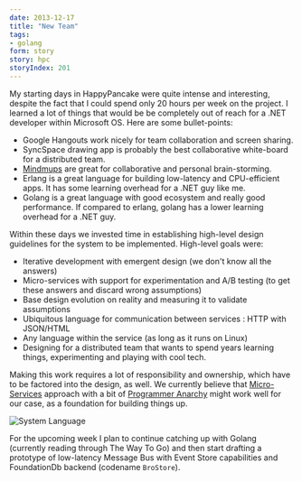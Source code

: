 ```yaml
---
date: 2013-12-17
title: "New Team"
tags:
- golang
form: story
story: hpc
storyIndex: 201
---
```

My starting days in HappyPancake were quite intense and interesting,
despite the fact that I could spend only 20 hours per week on the
project. I learned a lot of things that would be be completely out of
reach for a .NET developer within Microsoft OS. Here are some
bullet-points:

* Google Hangouts work nicely for team collaboration and screen
    sharing.
* SyncSpace drawing app is probably the best collaborative white-board
    for a distributed team.
* [Mindmups](http://www.mindmup.com/) are great for collaborative and
    personal brain-storming.
* Erlang is a great language for building low-latency and
    CPU-efficient apps. It has some learning overhead for a .NET guy
    like me.
* Golang is a great language with good ecosystem and really good
    performance. If compared to erlang, golang has a lower learning
    overhead for a .NET guy.

Within these days we invested time in establishing high-level design
guidelines for the system to be implemented. High-level goals were:

* Iterative development with emergent design (we don't know all
    the answers)
* Micro-services with support for experimentation and A/B testing (to
    get these answers and discard wrong assumptions)
* Base design evolution on reality and measuring it to validate
    assumptions
* Ubiquitous language for communication between services : HTTP with
    JSON/HTML
* Any language within the service (as long as it runs on Linux)
* Designing for a distributed team that wants to spend years learning
    things, experimenting and playing with cool tech.

Making this work requires a lot of responsibility and ownership, which
have to be factored into the design, as well. We currently believe
that [Micro-Services](http://vimeo.com/79866979) approach with a bit
of [Programmer Anarchy](http://vimeo.com/53213400) might work well for
our case, as a foundation for building things up.

![System Language](/images/2013-12-04-system-language.jpg)

For the upcoming week I plan to continue catching up with Golang
(currently reading through The Way To Go) and then start drafting a
prototype of low-latency Message Bus with Event Store capabilities and
FoundationDb backend (codename `BroStore`).

